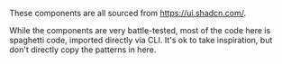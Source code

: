These components are all sourced from https://ui.shadcn.com/.

While the components are very battle-tested, most of the code here is spaghetti code, imported directly via CLI. It's ok to take inspiration, but don't directly copy the patterns in here.